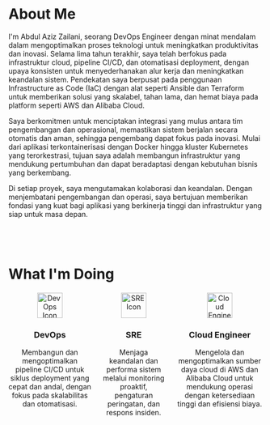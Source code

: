 # About Me

I'm Abdul Aziz Zailani, seorang DevOps Engineer dengan minat mendalam dalam mengoptimalkan proses teknologi untuk meningkatkan produktivitas dan inovasi. Selama lima tahun terakhir, saya telah berfokus pada infrastruktur cloud, pipeline CI/CD, dan otomatisasi deployment, dengan upaya konsisten untuk menyederhanakan alur kerja dan meningkatkan keandalan sistem. Pendekatan saya berpusat pada penggunaan Infrastructure as Code (IaC) dengan alat seperti Ansible dan Terraform untuk memberikan solusi yang skalabel, tahan lama, dan hemat biaya pada platform seperti AWS dan Alibaba Cloud.

Saya berkomitmen untuk menciptakan integrasi yang mulus antara tim pengembangan dan operasional, memastikan sistem berjalan secara otomatis dan aman, sehingga pengembang dapat fokus pada inovasi. Mulai dari aplikasi terkontainerisasi dengan Docker hingga kluster Kubernetes yang terorkestrasi, tujuan saya adalah membangun infrastruktur yang mendukung pertumbuhan dan dapat beradaptasi dengan kebutuhan bisnis yang berkembang.

Di setiap proyek, saya mengutamakan kolaborasi dan keandalan. Dengan menjembatani pengembangan dan operasi, saya bertujuan memberikan fondasi yang kuat bagi aplikasi yang berkinerja tinggi dan infrastruktur yang siap untuk masa depan.

<!-- Pemisah berupa jarak kosong -->
<div style="height: 40px;"></div>

# What I'm Doing

<div style="display: flex; gap: 20px; margin-top: 20px; justify-content: center;">

<div style="text-align: center;">
    <img src="https://cdn-icons-png.flaticon.com/512/5115/5115293.png" alt="DevOps Icon" width="50">
    <h3>DevOps</h3>
    <p>Membangun dan mengoptimalkan pipeline CI/CD untuk siklus deployment yang cepat dan andal, dengan fokus pada skalabilitas dan otomatisasi.</p>
</div>

<div style="text-align: center;">
    <img src="https://www.svgrepo.com/show/15403/analysis.svg" alt="SRE Icon" width="50">
    <h3>SRE</h3>
    <p>Menjaga keandalan dan performa sistem melalui monitoring proaktif, pengaturan peringatan, dan respons insiden.</p>
</div>

<div style="text-align: center;">
    <img src="https://www.svgrepo.com/show/77029/cloud-computing.svg" alt="Cloud Engineer Icon" width="50">
    <h3>Cloud Engineer</h3>
    <p>Mengelola dan mengoptimalkan sumber daya cloud di AWS dan Alibaba Cloud untuk mendukung operasi dengan ketersediaan tinggi dan efisiensi biaya.</p>
</div>

</div>
